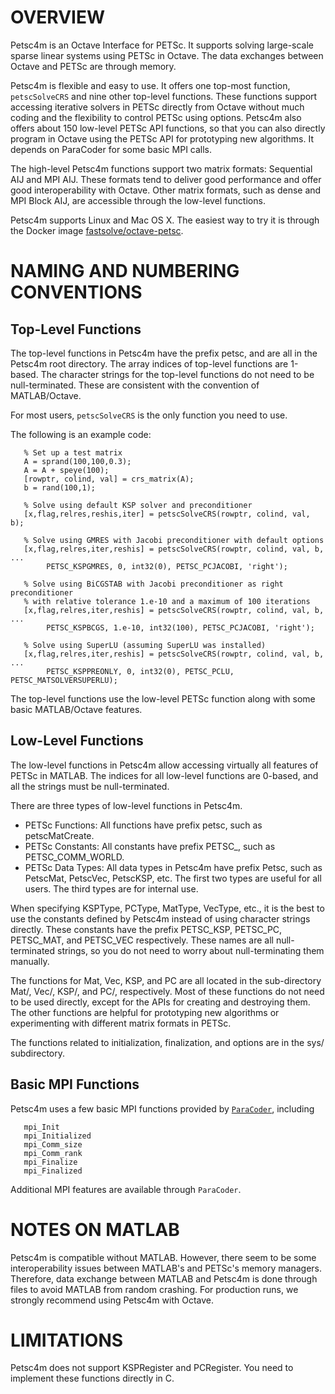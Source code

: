 OVERVIEW
========

Petsc4m is an Octave Interface for PETSc. It supports solving large-scale
sparse linear systems using PETSc in Octave. The data exchanges between Octave
and PETSc are through memory.

Petsc4m is flexible and easy to use. It offers one top-most function,
`petscSolveCRS` and nine other top-level functions. These functions support
accessing iterative solvers in PETSc directly from Octave without much
coding and the flexibility to control PETSc using options.  Petsc4m
also offers about 150 low-level PETSc API functions, so that you can
also directly program in Octave using the PETSc API for prototyping
new algorithms. It depends on ParaCoder for some basic MPI calls.

The high-level Petsc4m functions support two matrix formats: Sequential
AIJ and MPI AIJ. These formats tend to deliver good performance and
offer good interoperability with Octave. Other matrix formats, such as
dense and MPI Block AIJ, are accessible through the low-level
functions.

Petsc4m supports Linux and Mac OS X. The easiest way to try it is through
the Docker image [fastsolve/octave-petsc](http://hub.docker.com/fastsolve/octave-petsc).

NAMING AND NUMBERING CONVENTIONS
================================

Top-Level Functions
-----------------------

The top-level functions in Petsc4m have the prefix petsc, and are all in
the Petsc4m root directory. The array indices of top-level functions
are 1-based.  The character strings for the top-level functions do not
need to be null-terminated. These are consistent with the convention
of MATLAB/Octave.

For most users, `petscSolveCRS` is the only function you need to use.

The following is an example code:
```
   % Set up a test matrix
   A = sprand(100,100,0.3);
   A = A + speye(100);
   [rowptr, colind, val] = crs_matrix(A);
   b = rand(100,1);

   % Solve using default KSP solver and preconditioner
   [x,flag,relres,reshis,iter] = petscSolveCRS(rowptr, colind, val, b);

   % Solve using GMRES with Jacobi preconditioner with default options
   [x,flag,relres,iter,reshis] = petscSolveCRS(rowptr, colind, val, b, ...
        PETSC_KSPGMRES, 0, int32(0), PETSC_PCJACOBI, 'right');

   % Solve using BiCGSTAB with Jacobi preconditioner as right preconditioner
   % with relative tolerance 1.e-10 and a maximum of 100 iterations
   [x,flag,relres,iter,reshis] = petscSolveCRS(rowptr, colind, val, b, ...
        PETSC_KSPBCGS, 1.e-10, int32(100), PETSC_PCJACOBI, 'right');

   % Solve using SuperLU (assuming SuperLU was installed)
   [x,flag,relres,iter,reshis] = petscSolveCRS(rowptr, colind, val, b, ...
        PETSC_KSPPREONLY, 0, int32(0), PETSC_PCLU, PETSC_MATSOLVERSUPERLU);
```

The top-level functions use the low-level PETSc function along with some
basic MATLAB/Octave features.

Low-Level Functions
-----------------------

The low-level functions in Petsc4m allow accessing virtually all features
of PETSc in MATLAB. The indices for all low-level functions are 0-based,
and all the strings must be null-terminated.

There are three types of low-level functions in Petsc4m.
  * PETSc Functions: All functions have prefix petsc, such as petscMatCreate.
  * PETSc Constants: All constants have prefix PETSC_, such as PETSC_COMM_WORLD.
  * PETSc Data Types: All data types in Petsc4m have prefix Petsc, such as
         PetscMat, PetscVec, PetscKSP, etc.
The first two types are useful for all users. The third types are for
internal use.

When specifying KSPType, PCType, MatType, VecType, etc.,
it is the best to use the constants defined by Petsc4m instead of using
character strings directly. These constants have the prefix PETSC_KSP,
PETSC_PC, PETSC_MAT, and PETSC_VEC respectively. These names are all
null-terminated strings, so you do not need to worry about null-terminating
them manually.

The functions for Mat, Vec, KSP, and PC are all located in the sub-directory
Mat/, Vec/, KSP/, and PC/, respectively. Most of these functions do not need to be
used directly, except for the APIs for creating and destroying them. The other
functions are helpful for prototyping new algorithms or experimenting with
different matrix formats in PETSc.

The functions related to initialization, finalization, and options are in
the sys/ subdirectory.

Basic MPI Functions
-------------------

Petsc4m uses a few basic MPI functions provided by
[`ParaCoder`](http://github.com/fastsolve/paracoder), including
```
   mpi_Init
   mpi_Initialized
   mpi_Comm_size
   mpi_Comm_rank
   mpi_Finalize
   mpi_Finalized
```

Additional MPI features are available through `ParaCoder`.

NOTES ON MATLAB
===============

Petsc4m is compatible without MATLAB. However, there seem to be some
interoperability issues between MATLAB's and PETSc's memory managers.
Therefore, data exchange between MATLAB and Petsc4m is done through
files to avoid MATLAB from random crashing. For production runs, we
strongly recommend using Petsc4m with Octave.

LIMITATIONS
===========

Petsc4m does not support KSPRegister and PCRegister. You need to implement
these functions directly in C.
